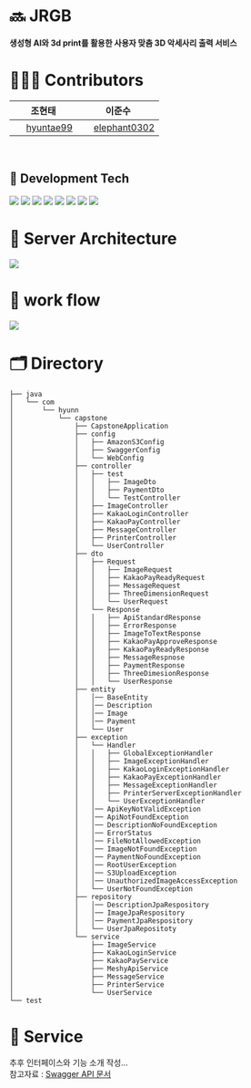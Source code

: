 # 🔜 JRGB
**생성형 AI와 3d print를 활용한 사용자 맞춤 3D 악세사리 출력 서비스**
<br>

# 👨🏻‍💻 Contributors
|  <div align = center>조현태 </div> | <div align = center> 이준수 </div>                                                                                                                                                                                                                                                                                                                            |
|:----------|:-----------------------------------------------------------------------------------------------------------------------------------------------------------------------------------------------------------------------------------------------------------------------------------------------------------------------------------------------------------|
|<div align = center> <img src = "https://oopy.lazyrockets.com/api/v2/notion/image?src=https%3A%2F%2Fnoticon-static.tammolo.com%2Fdgggcrkxq%2Fimage%2Fupload%2Fv1567128822%2Fnoticon%2Fosiivsvhnu4nt8doquo0.png&blockId=865f4b2a-5198-49e8-a173-0f893a4fed45&width=256" width = "17" height = "17"/> [hyuntae99](https://github.com/hyuntae99) </div> | <div align = center> <img src = "https://oopy.lazyrockets.com/api/v2/notion/image?src=https%3A%2F%2Fnoticon-static.tammolo.com%2Fdgggcrkxq%2Fimage%2Fupload%2Fv1567128822%2Fnoticon%2Fosiivsvhnu4nt8doquo0.png&blockId=865f4b2a-5198-49e8-a173-0f893a4fed45&width=256" width = "17" height = "17"/> [elephant0302](https://github.com/elephant0302) </div> |
<br>

## 📖 Development Tech
<img src="https://img.shields.io/badge/java-007396?style=for-the-badge&logo=java&logoColor=white">
<img src="https://img.shields.io/badge/mysql-4479A1?style=for-the-badge&logo=mysql&logoColor=white">
<img src="https://img.shields.io/badge/spring-6DB33F?style=for-the-badge&logo=spring&logoColor=white">
<img src="https://img.shields.io/badge/springboot-6DB33F?style=for-the-badge&logo=springboot&logoColor=white">
<img src="https://img.shields.io/badge/amazonaws-232F3E?style=for-the-badge&logo=amazonaws&logoColor=white">
<img src="https://img.shields.io/badge/gradle-02303A?style=for-the-badge&logo=gradle&logoColor=white">
<img src="https://img.shields.io/badge/nginx-%23009639.svg?style=for-the-badge&logo=nginx&logoColor=white">
<img src="https://img.shields.io/badge/github%20actions-%232671E5.svg?style=for-the-badge&logo=githubactions&logoColor=white">
<br>

# 💼 Server Architecture
<img src="https://velog.velcdn.com/images/jmjmjmz732002/post/a6c7a7be-ff27-4723-bfe2-d458ed641fab/image.png">
<br>

# 🎢 work flow
<img src="https://velog.velcdn.com/images/hyuntae99/post/21d1a9c3-63b4-4ac8-95df-74c475b3d372/image.png">

# 🗂️ Directory
```
├── java
│   └── com
│       └── hyunn
│           └── capstone
│               ├── CapstoneApplication
│               ├── config
│               │   ├── AmazonS3Config
│               │   ├── SwaggerConfig
│               │   └── WebConfig
│               ├── controller
│               │   ├── test
│               │   │   ├── ImageDto
│               │   │   ├── PaymentDto
│               │   │   └── TestController
│               │   ├── ImageController
│               │   ├── KakaoLoginController
│               │   ├── KakaoPayController
│               │   ├── MessageController
│               │   ├── PrinterController
│               │   └── UserController
│               ├── dto
│               │   ├── Request
│               │   │   ├── ImageRequest
│               │   │   ├── KakaoPayReadyRequest
│               │   │   ├── MessageRequest
│               │   │   ├── ThreeDimensionRequest
│               │   │   └── UserRequest
│               │   └── Response
│               │   │   ├── ApiStandardResponse
│               │   │   ├── ErrorResponse
│               │   │   ├── ImageToTextResponse
│               │   │   ├── KakaoPayApproveResponse
│               │   │   ├── KakaoPayReadyResponse
│               │   │   ├── MessageRespnose
│               │   │   ├── PaymentResponse
│               │   │   ├── ThreeDimesionResponse
│               │   │   └── UserResponse
│               ├── entity
│               │   │── BaseEntity
│               │   │── Description
│               │   │── Image
│               │   │── Payment
│               │   └── User
│               ├── exception
│               │   └── Handler
│               │   │   ├── GlobalExceptionHandler
│               │   │   ├── ImageExceptionHandler
│               │   │   ├── KakaoLoginExceptionHandler
│               │   │   ├── KakaoPayExceptionHandler
│               │   │   ├── MessageExceptionHandler
│               │   │   ├── PrinterServerExceptionHandler
│               │   │   └── UserExceptionHandler
│               │   │── ApiKeyNotValidException
│               │   │── ApiNotFoundException
│               │   │── DescriptionNoFoundException
│               │   │── ErrorStatus
│               │   │── FileNotAllowedException
│               │   │── ImageNotFoundException
│               │   │── PaymentNoFoundException
│               │   │── RootUserException
│               │   │── S3UploadException
│               │   │── UnauthorizedImageAccessException
│               │   └── UserNotFoundException
│               ├── repository
│               │   │── DescriptionJpaRespository
│               │   │── ImageJpaRespository
│               │   │── PaymentJpaRespository
│               │   └── UserJpaRepositoty
│               └── service
│                   ├── ImageService
│                   ├── KakaoLoginService
│                   ├── KakaoPayService
│                   ├── MeshyApiService
│                   ├── MessageService
│                   ├── PrinterService
│                   └── UserService
└── test
```

# 📝 Service

추후 인터페이스와 기능 소개 작성...
<br>
참고자료 : [Swagger API 문서](https://capstone.hyunn.site/swagger-ui/index.html)